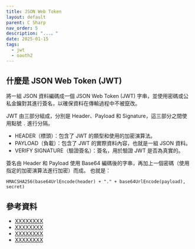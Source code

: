 ```yaml
---
title: JSON Web Token
layout: default
parent: C Sharp
nav_order: 5
description: "...。"
date: 2025-01-15
tags:
  - jwt
  - oauth2
---
```

## 什麼是 JSON Web Token (JWT)

將一組 JSON 資料編碼成一個 JSON Web Token (JWT) 字串，並使用密碼或公私金鑰對其進行簽名，以確保資料在傳輸過程中不被竄改。

JWT 由三部分組成，分別是 Header、Payload 和 Signature，這三部分之間使用點號 `.` 進行分隔。

- HEADER（標頭）：包含了 JWT 的類型和使用的加密演算法。
- PAYLOAD（負載）：包含了 JWT 的實際資料內容，也就是一組 JSON 資料。
- VERIFY SIGNATURE（驗證簽名）：簽名，用於驗證 JWT 是否為真實的。

簽名由 Header 和 Payload 使用 Base64 編碼後的字串，再加上一個密碼（使用指定的加密演算法進行加密）而成。
也就是：
```
HMACSHA256(base64UrlEncode(header) + "." + base64UrlEncode(payload), secret)
```






## 參考資料
- <a target="_blank" href="">XXXXXXXX</a>
- <a target="_blank" href="">XXXXXXXX</a>
- <a target="_blank" href="">XXXXXXXX</a>
- <a target="_blank" href="">XXXXXXXX</a>
